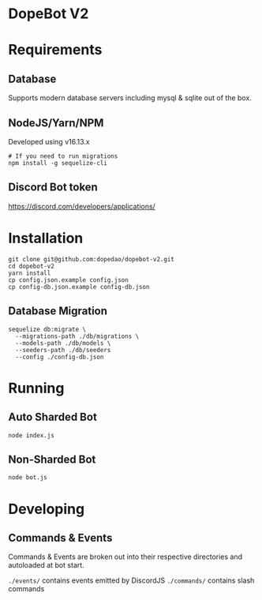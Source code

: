 # DopeBot V2

# Requirements
## Database
Supports modern database servers including mysql & sqlite out of the box.

## NodeJS/Yarn/NPM
Developed using v16.13.x
```
# If you need to run migrations
npm install -g sequelize-cli
```

## Discord Bot token
https://discord.com/developers/applications/

# Installation
```
git clone git@github.com:dopedao/dopebot-v2.git
cd dopebot-v2
yarn install
cp config.json.example config.json
cp config-db.json.example config-db.json
```
## Database Migration
```
sequelize db:migrate \
  --migrations-path ./db/migrations \
  --models-path ./db/models \
  --seeders-path ./db/seeders
  --config ./config-db.json
```

# Running
## Auto Sharded Bot
```
node index.js
```
## Non-Sharded Bot
```
node bot.js
```

# Developing
## Commands & Events
Commands & Events are broken out into their respective directories and autoloaded at bot start.

`./events/` contains events emitted by DiscordJS
`./commands/` contains slash commands